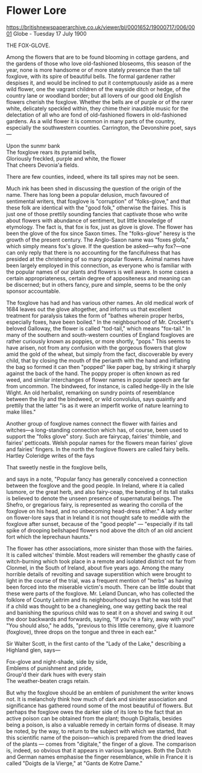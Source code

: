 # Flower Lore

https://britishnewspaperarchive.co.uk/viewer/bl/0001652/19000717/006/0001
Globe - Tuesday 17 July 1900

THE FOX-GLOVE.

Among the flowers that are to be found blooming in cottage gardens, and the gardens of those who love old-fashioned bloseoms, this season of the year, none is more handsome or of more stately presence than the tall foxglove, with its spire of beautiful bells. The formal gardener rather despises it, and would be inclined to put it contemptuously aside as a mere wild flower, one the vagrant children of the wayside ditch or hedge, of the country lane or woodland border; but all lovers of our good old English flowers cherish the foxglove. Whether the bells are of purple or of the rarer white, delicately speckled within, they chime their inaudible music for the delectation of all who are fond of old-fashioned flowers in old-fashioned gardens. As a wild flower it is common in many parts of the country, especially the southwestern counties. Carrington, the Devonshire poet, says—

Upon the sunmr bank  
The foxglove rears its pyramid bells,  
Gloriously freckled, purple and white, the flower  
That cheers Devonia'a fields.

There are few counties, indeed, where its tall spires may not be seen.

Much ink has been shed in discussing the question of the origin of the name. There has long been a popular delusion, much favoured of sentimental writers, that foxglove is "corruption" of "folks-glove," and that these folk are identical with the "good folk," otherwise the fairies. This is just one of those prettily sounding fancies that captivate those who write about flowers with abundance of sentiment, but little knowledge of etymology. The fact is, that fox is fox, just as glove is glove. The flower has been the glove of the fox since Saxon times. The "folks-glove" heresy is the growth of the present century. The Anglo-Saxon name was "foxes glofa," which simply means fox's glove. If the question be asked—why fox?—one can only reply that there is no accounting for the fancifulness that has presided at the christening of so many popular flowers. Animal names have been largely employed in this connection, as everyone who is familiar with the popular names of our plants and flowers is well aware. In some cases a certain appropriateness, certain degree of appositeness and meaning can be discerned; but in others fancy, pure and simple, seems to be the only sponsor accountable.

The foxglove has had and has various other names. An old medical work of 1684 leaves out the glove altogether, and informs us that excellent treatment for paralysis takes the form of "bathes wherein proper herbs, especially foxes, have been boiled." In the neighbourhood of Mr. Crockett's beloved Galloway, the flower is called "tod-tail," which means "fox-tail." In many of the southern and south-western counties of England foxgloves are rather curiously known as poppies, or more shortly, "pops." This seems to have arisen, not from any confusion with the gorgeous flowers that glow amid the gold of the wheat, but simply from the fact, discoverable by every child, that by closing the mouth of the perianth with the hand and inflating the bag so formed it can then "popped" like paper bag, by striking it sharply against the back of the hand. The poppy proper is often known as red weed, and similar interchanges of flower names in popular speech are far from uncommon. The bindweed, for instance, is called hedge-lily in the Isle Wight. An old herbalist, remarking on sundry points of resemblance between the lily and the bindweed, or wild convolulus, says quaintly and prettily that the latter "is as it were an imperfit worke of nature learning to make lilies."

Another group of foxglove names connect the flower with fairies and witches—a long-standing connection which has, of course, been used to support the "folks glove" story. Such are fairycap, fairies' thimble, and fairies' petticoats. Welsh popular names for the flowers mean fairies' glove and fairies' fingers. In the north the foxglove flowers are called fairy bells. Hartley Coleridge writes of the fays

That sweetly nestle in the foxglove bells,

and says in a note, "Popular fancy has generally conceived a connection between the foxglove and the good people. In Ireland, where it ia called lusmore, or the great herb, and also fairy-ceap, the bending of its tall stalks is believed to denote the unseen presence of supernatural beings. The Shefro, or gregarious fairy, is represented as wearing tho corolla of the foxglove on his head, and no unbecoming head-dress either." A lady writer on flower-lore says that in Ireland it is not thought safe to meddle with the foxglove after sunset, because of the "good people" — "especially if its tall spike of drooping bellshaped flowers nod above the ditch of an old ancient fort which the leprechaun haunts."

The flower has other associations, more sinister than those with the fairies. It is called witches' thimble. Most readers will remember the ghastly case of witch-burning which took place in a remote and isolated district not far from Clonmel, in the South of Ireland, about five years ago. Among the many horrible details of revolting and savage superstition which were brought to light in the course of the trial, was a frequent mention of "herbs" as having been forced into the miserable victim's mouth. There can be little doubt that these were parts of the foxglove. Mr. Leland Duncan, who has collected the folklore of County Leitrim and its neighbourhood says that he was told that if a child was thought to be a chanegleing, one way getting back the real and banishing the spurious child was to seat it on a shovel and swing it out the door backwards and forwards, saying, "If you're a fairy, away with you!" "You should also," he adds, "previous to this little ceremony, give it luamore (foxglove), three drops on the tongue and three in each ear."

Sir Walter Scott, in the first canto of the "Lady of the Lake," describing a Highland glen, says—

Fox-glove and night-shade, side by side,  
Emblems of punishment and pride,  
Group'd their dark hues with every stain  
The weather-beaten crags retain.

But why the foxglove should be an emblem of punishment the writer knows not. It is melancholy think how much of dark and sinister association and significance has gathered round some of the most beautiful of flowers. But perhaps the foxglove owes the darker side of its lore to the fact that an active poison can be obtained from the plant; though Digitalis, besides being a poison, is also a valuable remedy in certain forms of disease. It may be noted, by the way, to return to the subject with which we started, that this scientific name of the poison—which is prepared from the dried leaves of the plants — comes from "digitale," the finger of a glove. The comparison is, indeed, so obvious that it appears in various languages. Both the Dutch and German names emphasise the finger resemblance, while in France it is called "Doigts de la Vierge," at "Gants de Kotre Dame."

